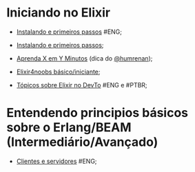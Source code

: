 # Iniciando no Elixir

- [Instalando e primeiros passos](https://elixir-lang.org/getting-started/introduction.html) #ENG;

- [Instalando e primeiros passos](https://elixirschool.com/pt/lessons/basics/basics/);

- [Aprenda X em Y Minutos](https://learnxinyminutes.com/docs/pt-br/elixir-pt/) (dica do [@humrenan](https://github.com/humrenan/));

- [Elixir4noobs básico/iniciante](https://github.com/aleDsz/elixir4noobs);

- [Tópicos sobre Elixir no DevTo](https://dev.to/t/elixir) #ENG e #PTBR;


# Entendendo principios básicos sobre o Erlang/BEAM (Intermediário/Avançado)

- [Clientes e servidores](https://learnyousomeerlang.com/clients-and-servers) #ENG;

